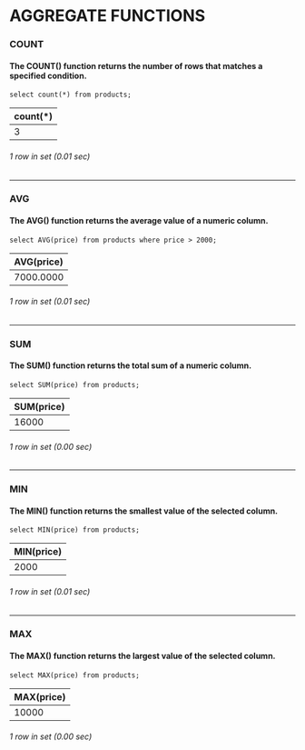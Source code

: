 # AGGREGATE FUNCTIONS
### COUNT
#### The COUNT() function returns the number of rows that matches a specified condition.

```
select count(*) from products;
```
| count(*) |
|:---------|
|        3 |

###### 1 row in set (0.01 sec)
****

### AVG
#### The AVG() function returns the average value of a numeric column.

```
select AVG(price) from products where price > 2000;
```

| AVG(price) |
|:-----------|
|  7000.0000 |

###### 1 row in set (0.01 sec)
****

### SUM
#### The SUM() function returns the total sum of a numeric column.

```
select SUM(price) from products;
```
| SUM(price) |
|:-----------|
|      16000 |

###### 1 row in set (0.00 sec)
****

### MIN
#### The MIN() function returns the smallest value of the selected column.

```
select MIN(price) from products;
```

| MIN(price) |
|:-----------|
|       2000 |

###### 1 row in set (0.01 sec)
****

### MAX
#### The MAX() function returns the largest value of the selected column.

```
select MAX(price) from products;
```
| MAX(price) |
|:-----------|
|      10000 |

###### 1 row in set (0.00 sec)